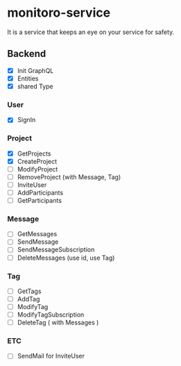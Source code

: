 # monitoro-service

It is a service that keeps an eye on your service for safety.

## Backend

- [x] Init GraphQL
- [x] Entities
- [x] shared Type

### User

- [x] SignIn

### Project

- [x] GetProjects
- [x] CreateProject
- [ ] ModifyProject
- [ ] RemoveProject (with Message, Tag)
- [ ] InviteUser
- [ ] AddParticipants
- [ ] GetParticipants

### Message

- [ ] GetMessages
- [ ] SendMessage
- [ ] SendMessageSubscription
- [ ] DeleteMessages (use id, use Tag)

### Tag

- [ ] GetTags
- [ ] AddTag
- [ ] ModifyTag
- [ ] ModifyTagSubscription
- [ ] DeleteTag ( with Messages )

### ETC

- [ ] SendMail for InviteUser
